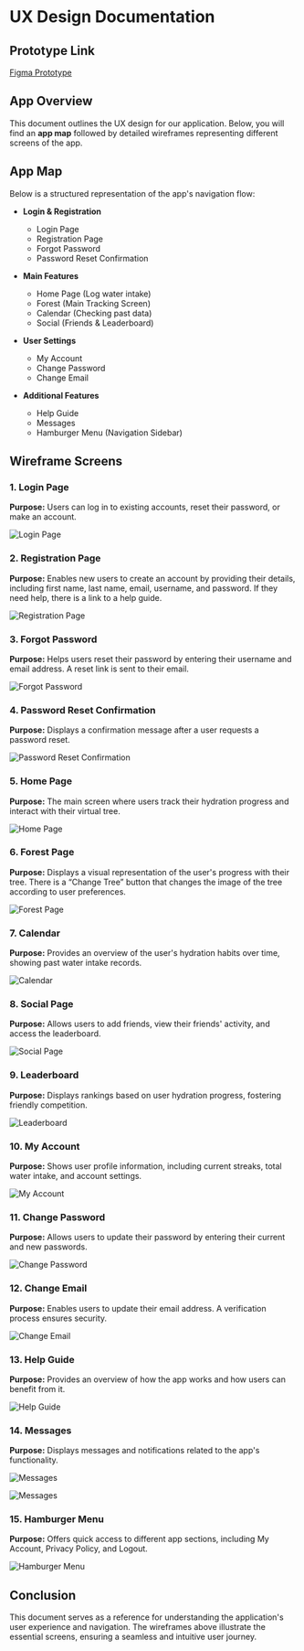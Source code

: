 # UX Design Documentation

## Prototype Link

[Figma Prototype](https://www.figma.com/proto/9uGmtnCArbxgwMMX8CGeq3/HydroForest?node-id=5-265&p=f&t=LQ4XWFUNy0XtHjmP-1&scaling=min-zoom&content-scaling=fixed&page-id=0%3A1&starting-point-node-id=5%3A72&show-proto-sidebar=1)

## App Overview

This document outlines the UX design for our application. Below, you will find an **app map** followed by detailed wireframes representing different screens of the app.

## App Map

Below is a structured representation of the app's navigation flow:

- **Login & Registration**

  - Login Page
  - Registration Page
  - Forgot Password
  - Password Reset Confirmation

- **Main Features**

  - Home Page (Log water intake)
  - Forest (Main Tracking Screen)
  - Calendar (Checking past data)
  - Social (Friends & Leaderboard)

- **User Settings**

  - My Account
  - Change Password
  - Change Email

- **Additional Features**
  - Help Guide
  - Messages
  - Hamburger Menu (Navigation Sidebar)

## Wireframe Screens

### 1. Login Page

**Purpose:** Users can log in to existing accounts, reset their password, or make an account.

![Login Page](images/Login%20Page.png)

### 2. Registration Page

**Purpose:** Enables new users to create an account by providing their details, including first name, last name, email, username, and password. If they need help, there is a link to a help guide.

![Registration Page](images/Registration%20Page.png)

### 3. Forgot Password

**Purpose:** Helps users reset their password by entering their username and email address. A reset link is sent to their email.

![Forgot Password](images/Forgot%20Password%20Page-2.png)

### 4. Password Reset Confirmation

**Purpose:** Displays a confirmation message after a user requests a password reset.

![Password Reset Confirmation](images/Password%20Reset%20confirmation-2.png)

### 5. Home Page

**Purpose:** The main screen where users track their hydration progress and interact with their virtual tree.

![Home Page](images/Home%20Page-2.png)

### 6. Forest Page

**Purpose:** Displays a visual representation of the user's progress with their tree. There is a “Change Tree” button that changes the image of the tree according to user preferences.

![Forest Page](images/Forest-2.png)

### 7. Calendar

**Purpose:** Provides an overview of the user's hydration habits over time, showing past water intake records.

![Calendar](images/Calendar-2.png)

### 8. Social Page

**Purpose:** Allows users to add friends, view their friends' activity, and access the leaderboard.

![Social Page](images/Social-2-2.png)

### 9. Leaderboard

**Purpose:** Displays rankings based on user hydration progress, fostering friendly competition.

![Leaderboard](images/Leaderboard-2-1.png)

### 10. My Account

**Purpose:** Shows user profile information, including current streaks, total water intake, and account settings.

![My Account](images/My%20Account-2.png)

### 11. Change Password

**Purpose:** Allows users to update their password by entering their current and new passwords.

![Change Password](images/Change%20Password%20Page-2.png)

### 12. Change Email

**Purpose:** Enables users to update their email address. A verification process ensures security.

![Change Email](images/Change%20Email%20Page-2.png)

### 13. Help Guide

**Purpose:** Provides an overview of how the app works and how users can benefit from it.

![Help Guide](images/Help%20Guide%20for%20Registration-2.png)

### 14. Messages

**Purpose:** Displays messages and notifications related to the app's functionality.

![Messages](images/Message%20for%20waterintake-2.png)

![Messages](images/Message%20for%20friend.png)

### 15. Hamburger Menu

**Purpose:** Offers quick access to different app sections, including My Account, Privacy Policy, and Logout.

![Hamburger Menu](<images/Hamburger%20menu%20(User)-2.png>)

## Conclusion

This document serves as a reference for understanding the application's user experience and navigation. The wireframes above illustrate the essential screens, ensuring a seamless and intuitive user journey.

